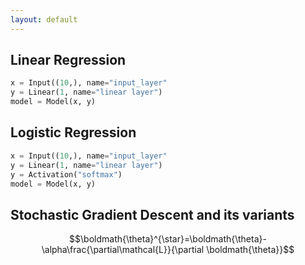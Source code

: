 ```yaml
---
layout: default
---
```


## Linear Regression

```python
x = Input((10,), name="input_layer"
y = Linear(1, name="linear layer")
model = Model(x, y)
```

## Logistic Regression

```python
x = Input((10,), name="input_layer"
y = Linear(1, name="linear layer")
y = Activation("softmax")
model = Model(x, y)
```

## Stochastic Gradient Descent and its variants

$$\boldmath{\theta}^{\star}=\boldmath{\theta}-\alpha\frac{\partial\mathcal{L}}{\partial \boldmath{\theta}}$$
